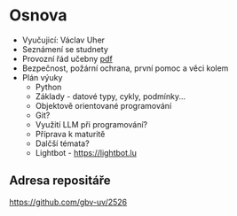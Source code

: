 # Osnova

- Vyučujicí: Václav Uher
- Seznámení se studnety
- Provozní řád učebny [pdf](./soubory/Provozní%20řád%20MM%20učeben.pdf)
- Bezpečnost, požární ochrana, první pomoc a věci kolem
- Plán výuky
  - Python
  - Základy - datové typy, cykly, podmínky...
  - Objektově orientované programování
  - Git?
  - Využití LLM při programování?
  - Příprava k maturitě
  - Dalčší témata?
  - Lightbot - https://lightbot.lu

## Adresa repositáře
https://github.com/gbv-uv/2526
